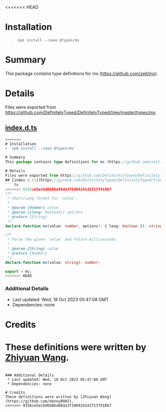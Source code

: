 <<<<<<< HEAD
# Installation
> `npm install --save @types/ms`

# Summary
This package contains type definitions for ms (https://github.com/zeit/ms).

# Details
Files were exported from https://github.com/DefinitelyTyped/DefinitelyTyped/tree/master/types/ms.
## [index.d.ts](https://github.com/DefinitelyTyped/DefinitelyTyped/tree/master/types/ms/index.d.ts)
````ts
=======
# Installation
> `npm install --save @types/ms`

# Summary
This package contains type definitions for ms (https://github.com/zeit/ms).

# Details
Files were exported from https://github.com/DefinitelyTyped/DefinitelyTyped/tree/master/types/ms.
## [index.d.ts](https://github.com/DefinitelyTyped/DefinitelyTyped/tree/master/types/ms/index.d.ts)
````ts
>>>>>>> 9156ce5ecbd6b8ba88da3f3d0424141f13f918b7
/**
 * Short/Long format for `value`.
 *
 * @param {Number} value
 * @param {{long: boolean}} options
 * @return {String}
 */
declare function ms(value: number, options?: { long: boolean }): string;

/**
 * Parse the given `value` and return milliseconds.
 *
 * @param {String} value
 * @return {Number}
 */
declare function ms(value: string): number;

export = ms;
<<<<<<< HEAD

````

### Additional Details
 * Last updated: Wed, 18 Oct 2023 05:47:08 GMT
 * Dependencies: none

# Credits
These definitions were written by [Zhiyuan Wang](https://github.com/danny8002).
=======

````

### Additional Details
 * Last updated: Wed, 18 Oct 2023 05:47:08 GMT
 * Dependencies: none

# Credits
These definitions were written by [Zhiyuan Wang](https://github.com/danny8002).
>>>>>>> 9156ce5ecbd6b8ba88da3f3d0424141f13f918b7
